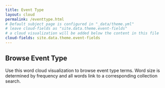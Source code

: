 ```yaml
---
title: Event Type
layout: cloud
permalink: /eventtype.html
# Default subject page is configured in "_data/theme.yml"
# leave cloud-fields as "site.data.theme.event-fields"
# a cloud visualization will be added below the content in this file
cloud-fields: site.data.theme.event-fields
---
```


## Browse Event Type

Use this word cloud visualization to browse event type terms.
Word size is determined by frequency and all words link to a corresponding collection search.
